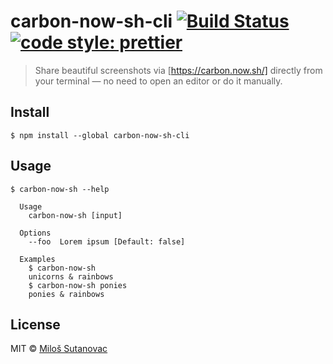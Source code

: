 # carbon-now-sh-cli [![Build Status](https://travis-ci.org/mixn/carbon-now-sh-cli.svg?branch=master)](https://travis-ci.org/mixn/carbon-now-sh-cli) [![code style: prettier](https://img.shields.io/badge/code_style-prettier-ff69b4.svg?style=flat-square)](https://github.com/prettier/prettier)

> Share beautiful screenshots via [https://carbon.now.sh/] directly from your terminal — no need to open an editor or do it manually.

## Install

```
$ npm install --global carbon-now-sh-cli
```

## Usage

```
$ carbon-now-sh --help

  Usage
    carbon-now-sh [input]

  Options
    --foo  Lorem ipsum [Default: false]

  Examples
    $ carbon-now-sh
    unicorns & rainbows
    $ carbon-now-sh ponies
    ponies & rainbows
```

## License

MIT © [Miloš Sutanovac](https://github.com/mixn)
